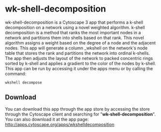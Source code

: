 # wk-shell-decomposition

wk-shell-decomposition is a Cytoscape 3 app that performs a k-shell decomposition on a network using a novel weighted algorithm. k-shell decomposition is a method that ranks the most important nodes in a network and partitions them into shells based on that rank. This novel algorithm assigns a weight based on the degree of a node and the adjacent nodes. This app will generate a column _wkshell on the network's node table that stores the rank and partitions the network into ordinal k-shells. The app then adjusts the layout of the network to packed concentric rings sorted by k-shell and applies a gradient to the color of the nodes by k-shell. This app can be run by accessing it under the apps menu or by calling the command: 

`wkshell decompose`

## Download
You can download this app through the app store by accessing the store through the Cytoscape client and searching for "**wk-shell-decomposition**". You can also download it at the app page: http://apps.cytoscape.org/apps/wkshelldecomposition
